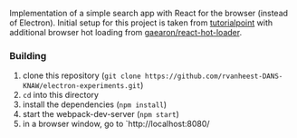 Implementation of a simple search app with React for the browser (instead of Electron).
Initial setup for this project is taken from [tutorialpoint] with additional browser hot loading from [gaearon/react-hot-loader].

[tutorialpoint]: https://www.tutorialspoint.com/reactjs/reactjs_environment_setup.htm
[gaearon/react-hot-loader]: https://github.com/gaearon/react-hot-loader

### Building
1. clone this repository (`git clone https://github.com/rvanheest-DANS-KNAW/electron-experiments.git`)
2. `cd` into this directory
3. install the dependencies (`npm install`)
4. start the webpack-dev-server (`npm start`)
5. in a browser window, go to `http://localhost:8080/
